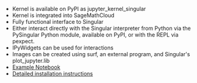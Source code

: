 * Kernel is available on PyPI as jupyter_kernel_singular
* Kernel is integrated into SageMathCloud
* Fully functional interface to Singular
* Either interact directly with the Singular interpreter from Python via the PySingular Python module, available on PyPI, or
  with the REPL via pexpect.
* IPyWidgets can be used for interactions
* Images can be created using surf, an external program, and Singular's plot_jupyter.lib
* [Example Notebook](https://github.com/sebasguts/jupyter-singular/blob/master/Demo.ipynb)
* [Detailed installation instructions](LINK)

